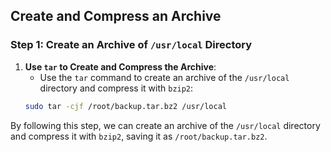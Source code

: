 ## Create and Compress an Archive

### Step 1: Create an Archive of `/usr/local` Directory

1. **Use `tar` to Create and Compress the Archive**:
    - Use the `tar` command to create an archive of the `/usr/local` directory and compress it with `bzip2`:
    ```bash
    sudo tar -cjf /root/backup.tar.bz2 /usr/local
    ```


By following this step, we can create an archive of the `/usr/local` directory and compress it with `bzip2`, saving it as `/root/backup.tar.bz2`.
